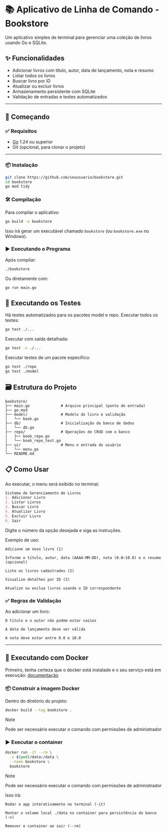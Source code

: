 # 📚 Aplicativo de Linha de Comando - Bookstore

Um aplicativo simples de terminal para gerenciar uma coleção de livros usando Go e SQLite.

## ✨ Funcionalidades

- Adicionar livros com título, autor, data de lançamento, nota e resumo
- Listar todos os livros
- Buscar livro por ID
- Atualizar ou excluir livros
- Armazenamento persistente com SQLite
- Validação de entradas e testes automatizados

---

## 🚀 Começando

### ✅ Requisitos

- [Go](https://golang.org/doc/install) 1.24 ou superior
- Git (opcional, para clonar o projeto)

---

### 📦 Instalação

```bash
git clone https://github.com/seuusuario/bookstore.git
cd bookstore
go mod tidy

```
### 🛠️ Compilação

Para compilar o aplicativo:
```bash
go build -o bookstore
```

Isso irá gerar um executável chamado `bookstore` (ou `bookstore.exe` no Windows).


### ▶️ Executando o Programa

Após compilar:
```bash
./bookstore
```

Ou diretamente com:
```bash
go run main.go
```


## 🧪 Executando os Testes

Há testes automatizados para os pacotes model e repo.
Executar todos os testes:

```bash
go test ./...
```

Executar com saída detalhada:

```bash
go test -v ./...
```

Executar testes de um pacote específico:

```bash
go test ./repo
go test ./model
```

## 🗃️ Estrutura do Projeto

```
bookstore/
├── main.go              # Arquivo principal (ponto de entrada)
├── go.mod
├── model/               # Modelo do livro e validação
│   └── book.go
├── db/                  # Inicialização do banco de dados
│   └── db.go
├── repo/                # Operações de CRUD com o banco
│   ├── book_repo.go
│   └── book_repo_test.go
├── ui/                  # Menu e entrada do usuário
│   └── menu.go
└── README.md
```

## 📋 Como Usar

Ao executar, o menu será exibido no terminal:

```markdown
Sistema de Gerenciamento de Livros
1. Adicionar Livro
2. Listar Livros
3. Buscar Livro
4. Atualizar Livro
5. Excluir Livro
6. Sair
```

Digite o número da opção desejada e siga as instruções.

Exemplo de uso:

    Adicione um novo livro (1)

    Informe o título, autor, data (AAAA-MM-DD), nota (0.0–10.0) e o resumo (opcional)

    Liste os livros cadastrados (2)

    Visualize detalhes por ID (3)

    Atualize ou exclua livros usando o ID correspondente

### ✅ Regras de Validação

Ao adicionar um livro:

    O título e o autor não podem estar vazios

    A data de lançamento deve ser válida

    A nota deve estar entre 0.0 e 10.0
---

## 🐳 Executando com Docker

Primeiro, tenha certeza que o docker está instalado e o seu serviço está em
execução: [documentação](https://docs.docker.com/engine/install/)

### 📦 Construir a imagem Docker

Dentro do diretório do projeto:

```bash
docker build --tag bookstore .
```

> [!NOTE]
> Pode ser necessário executar o comando com permissões de administrador

### ▶️ Executar o container

```bash
docker run -it --rm \
  -v $(pwd)/data:/data \
  --name bookstore \
  bookstore
```

> [!NOTE]
> Pode ser necessário executar o comando com permissões de administrador

Isso irá:

    Rodar o app interativamente no terminal (-it)

    Montar o volume local ./data no container para persistência do banco (-v)

    Remover o container ao sair (--rm)
